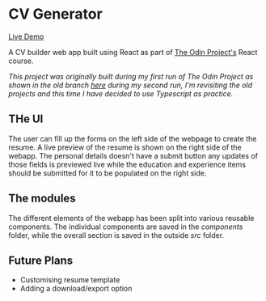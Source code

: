 # CV Generator

[Live Demo](https://ashish-krishna-k.github.io/React-CV-Application/)

A CV builder web app built using React as part of [The Odin Project's](https://www.theodinproject.com/) React course.

_This project was originally built during my first run of The Odin Project as shown in the old branch [here]() during my second run, I'm revisiting the old projects and this time I have decided to use Typescript as practice._

## THe UI

The user can fill up the forms on the left side of the webpage to create the resume. A live preview of the resume is shown on the right side of the webapp.
The personal details doesn't have a submit button any updates of those fields is previewed live while the education and experience items should be submitted for it to be populated on the right side.

## The modules

The different elements of the webapp has been split into various reusable components. The individual components are saved in the _components_ folder, while the overall section is saved in the outside _src_ folder.

## Future Plans

- Customising resume template
- Adding a download/export option
